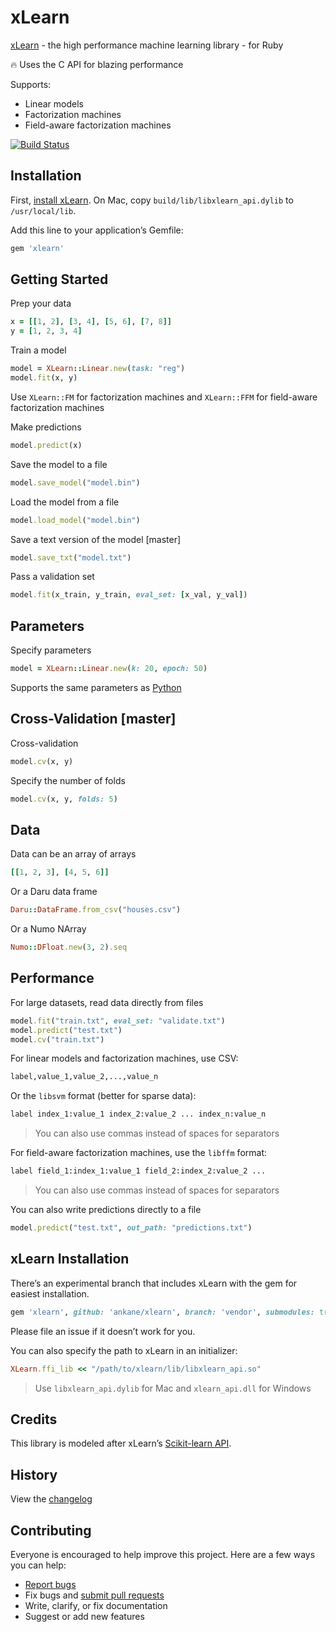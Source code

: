 # xLearn

[xLearn](https://github.com/aksnzhy/xlearn) - the high performance machine learning library - for Ruby

:fire: Uses the C API for blazing performance

Supports:

- Linear models
- Factorization machines
- Field-aware factorization machines

[![Build Status](https://travis-ci.org/ankane/xlearn.svg?branch=master)](https://travis-ci.org/ankane/xlearn)

## Installation

First, [install xLearn](https://xlearn-doc.readthedocs.io/en/latest/install/index.html). On Mac, copy `build/lib/libxlearn_api.dylib` to `/usr/local/lib`.

Add this line to your application’s Gemfile:

```ruby
gem 'xlearn'
```

## Getting Started

Prep your data

```ruby
x = [[1, 2], [3, 4], [5, 6], [7, 8]]
y = [1, 2, 3, 4]
```

Train a model

```ruby
model = XLearn::Linear.new(task: "reg")
model.fit(x, y)
```

Use `XLearn::FM` for factorization machines and `XLearn::FFM` for field-aware factorization machines

Make predictions

```ruby
model.predict(x)
```

Save the model to a file

```ruby
model.save_model("model.bin")
```

Load the model from a file

```ruby
model.load_model("model.bin")
```

Save a text version of the model [master]

```ruby
model.save_txt("model.txt")
```

Pass a validation set

```ruby
model.fit(x_train, y_train, eval_set: [x_val, y_val])
```

## Parameters

Specify parameters

```ruby
model = XLearn::Linear.new(k: 20, epoch: 50)
```

Supports the same parameters as [Python](https://xlearn-doc.readthedocs.io/en/latest/all_api/index.html)

## Cross-Validation [master]

Cross-validation

```ruby
model.cv(x, y)
```

Specify the number of folds

```ruby
model.cv(x, y, folds: 5)
```

## Data

Data can be an array of arrays

```ruby
[[1, 2, 3], [4, 5, 6]]
```

Or a Daru data frame

```ruby
Daru::DataFrame.from_csv("houses.csv")
```

Or a Numo NArray

```ruby
Numo::DFloat.new(3, 2).seq
```

## Performance

For large datasets, read data directly from files

```ruby
model.fit("train.txt", eval_set: "validate.txt")
model.predict("test.txt")
model.cv("train.txt")
```

For linear models and factorization machines, use CSV:

```txt
label,value_1,value_2,...,value_n
```

Or the `libsvm` format (better for sparse data):

```txt
label index_1:value_1 index_2:value_2 ... index_n:value_n
```

> You can also use commas instead of spaces for separators

For field-aware factorization machines, use the `libffm` format:

```txt
label field_1:index_1:value_1 field_2:index_2:value_2 ...
```

> You can also use commas instead of spaces for separators

You can also write predictions directly to a file

```ruby
model.predict("test.txt", out_path: "predictions.txt")
```

## xLearn Installation

There’s an experimental branch that includes xLearn with the gem for easiest installation.

```ruby
gem 'xlearn', github: 'ankane/xlearn', branch: 'vendor', submodules: true
```

Please file an issue if it doesn’t work for you.

You can also specify the path to xLearn in an initializer:

```ruby
XLearn.ffi_lib << "/path/to/xlearn/lib/libxlearn_api.so"
```

> Use `libxlearn_api.dylib` for Mac and `xlearn_api.dll` for Windows

## Credits

This library is modeled after xLearn’s [Scikit-learn API](https://xlearn-doc.readthedocs.io/en/latest/python_api/index.html).

## History

View the [changelog](https://github.com/ankane/xlearn/blob/master/CHANGELOG.md)

## Contributing

Everyone is encouraged to help improve this project. Here are a few ways you can help:

- [Report bugs](https://github.com/ankane/xlearn/issues)
- Fix bugs and [submit pull requests](https://github.com/ankane/xlearn/pulls)
- Write, clarify, or fix documentation
- Suggest or add new features
